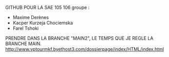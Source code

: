 GITHUB POUR LA SAE 105 106 
groupe :
- Maxime Derènes
- Kacper Kurzeja Chociemska
- Farel Tshoki

PRENDRE DANS LA BRANCHE "MAIN2", LE TEMPS QUE JE REGLE LA BRANCHE MAIN.
http://www.vptourmkf.byethost3.com/dossierpage/index/HTML/index.html
